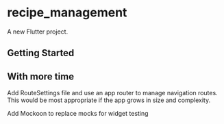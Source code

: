 # recipe_management

A new Flutter project.

## Getting Started

## With more time
Add RouteSettings file and use an app router to manage navigation routes. This would be most appropriate if the app grows in size and complexity.

Add Mockoon to replace mocks for widget testing
